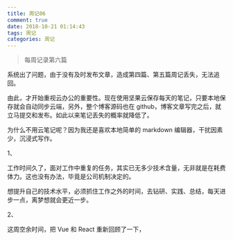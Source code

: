 ```yaml
---
title: 周记06
comment: true
date: 2018-10-21 01:14:43
tags: 周记
categories: 周记
---
```


> 每周记录第六篇

系统出了问题，由于没有及时发布文章，造成第四篇、第五篇周记丢失，无法追回。

由此，才开始重视云办公的重要性。现在使用坚果云保存每天的笔记，只要本地保存就会自动同步云端，另外，整个博客源码也在 github，博客文章写完之后，就立马提交和发布。如此以来笔记丢失的概率就降低了。

为什么不用云笔记呢？因为我还是喜欢本地简单的 markdown 编辑器，干扰因素少，沉浸式写作。

<!-- more -->

1、

工作时间久了，面对工作中重复的任务，其实已无多少技术含量，无非就是在耗费体力。这也没有办法，毕竟是公司机制决定的。

想提升自己的技术水平，必须抓住工作之外的时间，去钻研、实践、总结，每天进步一点，离梦想就会更近一步。

2、

这周空余时间，把 Vue 和 React 重新回顾了一下， 



